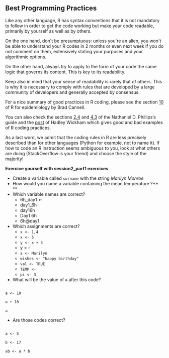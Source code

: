 ## Best Programming Practices

Like any other language, R has syntax conventions that it is not mandatory to follow in
order to get the code working but make your code readable, primarily by yourself as well
as by others.

On the one hand, don't be presumptuous: unless you're an alien, you won't be able to
understand your R codes in 2 months or even next week if you do not comment on them,
extensively stating your purposes and your algorithmic options.

On the other hand, always try to apply to the form of your code the same logic that
governs its content. This is key to its readability.

Keep also in mind that your sense of readability is rarely that of others. This is why it
is necessary to comply with rules that are developed by a large community of developers
and generally accepted by consensus.

For a nice summary of good practices in R coding, please see the section
[10](https://www.r4epi.com/coding-best-practices.html) of R for epidemiology by Brad Cannell.

You can also check the sections
[2.4](https://bookdown.org/ndphillips/YaRrr/reading-and-writing-code.html) and
[4.3](https://bookdown.org/ndphillips/YaRrr/a-brief-style-guide-commenting-and-spacing.html)
of the Nathaniel D. Phillips‘s guide and the [post](http://adv-r.had.co.nz/Style.html) of
Hadley Wickham which gives good and bad examples of R coding practices.

As a last word, we admit that the coding rules in R are less precisely described than for
other languages (Python for example, not to name it). If how to code an R instruction
seems ambiguous to you, look at what others are doing (StackOverflow is your friend)
and choose the style of the majority!

**Exercice yourself with session2_part1 exercices**



* Create a variable called `surname` with the string _Marilyn Monroe_
* How would you name a variable containing the mean temperature ?** **
* Which variable names are correct?
    * 6h_day1 <- 
    * day1_6h
    * day16h
    * Day1 6h
    * 6h@day1
* Which assignments are correct?
    * `x <- 1,4`
    * `x <- 5`
    * `y <- x + 3`
    * y < -`
    * `a <- Marilyn`
    * `wishes <- "happy birthday"`
    * `val <- TRUE`
    * `TEMP <- `
    * `pi <- 3`
* What will be the value of `a` after this code? 

```

a <- 10

a + 10

a 

```



* Are those codes correct? 

``` 

a <- 5

b <- 17

ab <- a * b 

```
